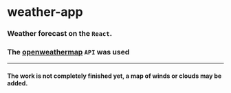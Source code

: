 # weather-app
### Weather forecast on the `React`.
### **The [openweathermap](https://openweathermap.org) `API` was used** 

______
#### The work is not completely finished yet, a map of winds or clouds may be added.

